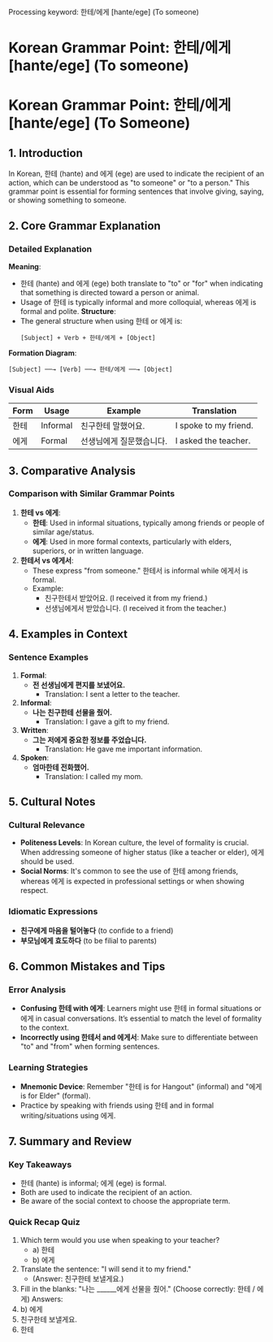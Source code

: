 Processing keyword: 한테/에게 [hante/ege] (To someone)
# Korean Grammar Point: 한테/에게 [hante/ege] (To someone)
# Korean Grammar Point: 한테/에게 [hante/ege] (To Someone)
## 1. Introduction
In Korean, 한테 (hante) and 에게 (ege) are used to indicate the recipient of an action, which can be understood as "to someone" or "to a person." This grammar point is essential for forming sentences that involve giving, saying, or showing something to someone. 
## 2. Core Grammar Explanation
### Detailed Explanation
**Meaning**: 
- 한테 (hante) and 에게 (ege) both translate to "to" or "for" when indicating that something is directed toward a person or animal.
- Usage of 한테 is typically informal and more colloquial, whereas 에게 is formal and polite.
**Structure**:
- The general structure when using 한테 or 에게 is:
  ```
  [Subject] + Verb + 한테/에게 + [Object]
  ```
  
**Formation Diagram**:
```
[Subject] ──→ [Verb] ──→ 한테/에게 ──→ [Object]
```
### Visual Aids
| Form | Usage       | Example               | Translation             |
|------|-------------|-----------------------|-------------------------|
| 한테 | Informal    | 친구한테 말했어요.     | I spoke to my friend.   |
| 에게 | Formal      | 선생님에게 질문했습니다. | I asked the teacher.    |
## 3. Comparative Analysis
### Comparison with Similar Grammar Points
1. **한테 vs 에게**:
   - **한테**: Used in informal situations, typically among friends or people of similar age/status.
   - **에게**: Used in more formal contexts, particularly with elders, superiors, or in written language.
2. **한테서 vs 에게서**:
   - These express "from someone." 한테서 is informal while 에게서 is formal.
   - Example: 
     - 친구한테서 받았어요. (I received it from my friend.)
     - 선생님에게서 받았습니다. (I received it from the teacher.)
## 4. Examples in Context
### Sentence Examples
1. **Formal**:
   - **전 선생님에게 편지를 보냈어요.**
     - Translation: I sent a letter to the teacher.
2. **Informal**:
   - **나는 친구한테 선물을 줬어.**
     - Translation: I gave a gift to my friend.
3. **Written**:
   - **그는 저에게 중요한 정보를 주었습니다.**
     - Translation: He gave me important information.
4. **Spoken**:
   - **엄마한테 전화했어.**
     - Translation: I called my mom.
## 5. Cultural Notes
### Cultural Relevance
- **Politeness Levels**: In Korean culture, the level of formality is crucial. When addressing someone of higher status (like a teacher or elder), 에게 should be used.
- **Social Norms**: It's common to see the use of 한테 among friends, whereas 에게 is expected in professional settings or when showing respect.
### Idiomatic Expressions
- **친구에게 마음을 털어놓다** (to confide to a friend)
- **부모님에게 효도하다** (to be filial to parents)
## 6. Common Mistakes and Tips
### Error Analysis
- **Confusing 한테 with 에게**: Learners might use 한테 in formal situations or 에게 in casual conversations. It’s essential to match the level of formality to the context.
- **Incorrectly using 한테서 and 에게서**: Make sure to differentiate between "to" and "from" when forming sentences.
### Learning Strategies
- **Mnemonic Device**: Remember "한테 is for Hangout" (informal) and "에게 is for Elder" (formal).
- Practice by speaking with friends using 한테 and in formal writing/situations using 에게.
## 7. Summary and Review
### Key Takeaways
- 한테 (hante) is informal; 에게 (ege) is formal.
- Both are used to indicate the recipient of an action.
- Be aware of the social context to choose the appropriate term.
### Quick Recap Quiz
1. Which term would you use when speaking to your teacher?
   - a) 한테
   - b) 에게
2. Translate the sentence: "I will send it to my friend."
   - (Answer: 친구한테 보낼게요.)
3. Fill in the blanks: "나는 ______에게 선물을 줬어." (Choose correctly: 한테 / 에게)
Answers: 
1. b) 에게
2. 친구한테 보낼게요. 
3. 한테

